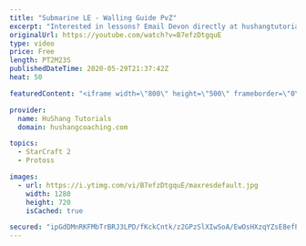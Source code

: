 ```yaml
---
title: "Submarine LE - Walling Guide PvZ"
excerpt: "Interested in lessons? Email Devon directly at hushangtutorials@outlook.com ------------------------------------------------------------------------------------------------------- Want to support HuShang Tutorials directly? Patreon is a website where you can contribute a monthly donation that will help"
originalUrl: https://youtube.com/watch?v=B7efzDtgquE
type: video
price: Free
length: PT2M23S
publishedDateTime: 2020-05-29T21:37:42Z
heat: 50

featuredContent: "<iframe width=\"800\" height=\"500\" frameborder=\"0\" src=\"https://www.youtube.com/embed/B7efzDtgquE\" allow=\"accelerometer; autoplay; encrypted-media; gyroscope; picture-in-picture\" allowfullscreen></iframe>"

provider:
  name: HuShang Tutorials
  domain: hushangcoaching.com

topics:
  - StarCraft 2
  - Protoss

images:
  - url: https://i.ytimg.com/vi/B7efzDtgquE/maxresdefault.jpg
    width: 1280
    height: 720
    isCached: true

secured: "ipGdDMnRKFMbTrBRJ3LPD/fKckCntk/z2GPzSlXIwSoA/EwOsHXzqYZsE8efP3Dgy2trpDbUuQ4y0TJ79jRnuArwtXKhMMB7SG3c1zeJtTdKPAEzbRZkw4GLakZ2zwgWDL+xQoacXrNdXOpAODQJzMi9QpSJzxABs6VBpTVfaxshTc3hlv2hfspopyrqeD4xXFJ/hCCR/PMbwJ408RrAEw+12wEZBlzFnlNBbcTd/0Kzrt5+ofZsNEH5DIY9ka/tqtN1PhK506gAwaOQ2hEm64PEK7K+iyhVy02zCWsdw1qZU6Px6qc4nwh/Liu7SrTcgj7oyJZ/76vDB9cveuK6uTngmpv1fuN0gY2mMe19hb0r3YWjzK5xghMbJ/wu4iJEJPaExHnHIyzVB7Ju32Q85s4Qy6TP9VsVvAsDDV4TS9A=;qb14wyud3AWneyuznKYHpw=="
---
```


